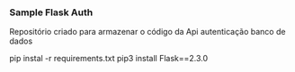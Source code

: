### Sample Flask Auth
Repositório criado para armazenar o código da Api autenticação banco de dados

pip instal -r requirements.txt
pip3 install Flask==2.3.0